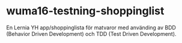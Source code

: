 # wuma16-testning-shoppinglist
En Lernia YH app/shoppinglista för matvaror med använding av BDD (Behavior Driven Development) och TDD (Test Driven Development).
